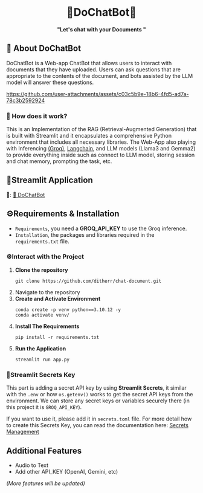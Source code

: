 <h1 align="center">💎DoChatBot💎</h1>
<h4 align="center">"Let's chat with your <b>Documents </b>"</h4>

## 🚀 About DoChatBot
DoChatBot is a Web-app ChatBot that allows users to interact with documents that they have uploaded. Users can ask questions that are appropriate to the contents of the document, and bots assisted by the LLM model will answer these questions.



https://github.com/user-attachments/assets/c03c5b9e-18b6-4fd5-ad7a-78c3b2592924



<p align="center">
  <a href="https://do-chatbot.app/"></a>
</p>

### 🔧 How does it work?
<p>
This is an Implementation of the RAG (Retrieval-Augmented Generation) that is built with Streamlit and it encapsulates a comprehensive Python environment that includes all necessary libraries. The Web-App also playing with Inferencing <a href='https://console.groq.com/docs'>(Groq)</a>, <a href='https://python.langchain.com/docs/introduction/'>Langchain</a>, and LLM models (Llama3 and Gemma2) to provide everything inside such as connect to LLM model, storing session and chat memory, prompting the task, etc.
</p>

## 👑Streamlit Application
🔗: [📜 DoChatBot](https://dochatbott.streamlit.app/)

## ⚙️Requirements & Installation
- `Requirements`, you need a **GROQ_API_KEY** to use the Groq inference.
- `Installation`, the packages and libraries required in the `requirements.txt` file.

### ⚙️Interact with the Project
1. **Clone the repository**
    ```
    git clone https://github.com/ditherr/chat-document.git
    ````
2. Navigate to the repository
3. **Create and Activate Environment**
    ```
    conda create -p venv python==3.10.12 -y
    conda activate venv/
    ```
4. **Install The Requirements**
    ```
    pip install -r requirements.txt
    ```
5. **Run the Application**
    ```
    streamlit run app.py
    ```

### 👑Streamlit Secrets Key
This part is adding a secret API key by using **Streamlit Secrets**, it similar with the `.env` or how `os.getenv()` works to get the secret API keys from the environment.  We can store any secret keys or variables securely there (in this project it is `GROQ_API_KEY`).

If you want to use it, please add it in `secrets.toml` file. For more detail how to create this Secrets Key, you can read the documentation here: [Secrets Management](https://docs.streamlit.io/develop/concepts/connections/secrets-management)

## Additional Features
- Audio to Text
- Add other API_KEY (OpenAI, Gemini, etc)

*(More features will be updated)*
